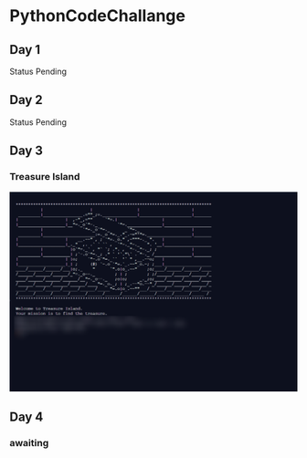 # PythonCodeChallange

## Day 1
Status Pending
## Day 2
Status Pending

## Day 3
### Treasure Island

<img src="https://github.com/Yaseen549/PythonCodeChallange/blob/main/imgs/Repl-it-treasure-island-start.png" alt="Coder GIF" width="600" height="350">

## Day 4
### awaiting
